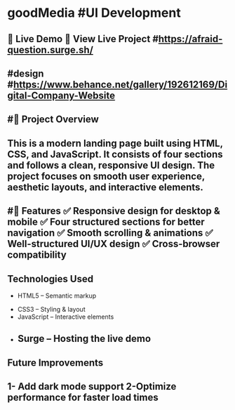 # goodMedia #UI Development 
🚀 Live Demo
🔗 View Live Project #https://afraid-question.surge.sh/ 
---  
#design #https://www.behance.net/gallery/192612169/Digital-Company-Website 
---   

#📌 Project Overview 
---  
This is a modern landing page built using HTML, CSS, and JavaScript. It consists of four sections and follows a clean, responsive UI design. The project focuses on smooth user experience, aesthetic layouts, and interactive elements.  
---  

#🎨 Features
✅ Responsive design for desktop & mobile
✅ Four structured sections for better navigation
✅ Smooth scrolling & animations
✅ Well-structured UI/UX design
✅ Cross-browser compatibility 
---  

## Technologies Used 
- HTML5 – Semantic markup
* CSS3 – Styling & layout
* JavaScript – Interactive elements
* Surge – Hosting the live demo
  ---   

## Future Improvements
1- Add dark mode support
2-Optimize performance for faster load times
--
